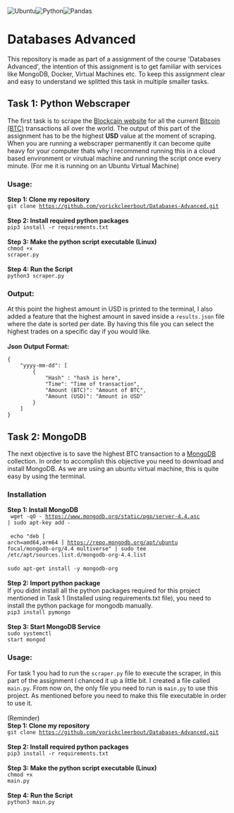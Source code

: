 <img alt="Ubuntu" src="https://img.shields.io/badge/Ubuntu-E95420?style=for-the-badge&logo=ubuntu&logoColor=white" /><img alt="Python" src="https://img.shields.io/badge/python%20-%2314354C.svg?&style=for-the-badge&logo=python&logoColor=white"/><img alt="Pandas" src="https://img.shields.io/badge/pandas%20-%23150458.svg?&style=for-the-badge&logo=pandas&logoColor=white" />

# Databases Advanced

This repository is made as part of a assignment of the course 'Databases Advanced', the intention of this assignment is to get familiar with services like MongoDB, Docker, Virtual Machines etc. To keep this assignment clear and easy to understand we splitted this task in multiple smaller tasks.

## Task 1: Python Webscraper

The first task is to scrape the [Blockcain website](https://www.blockchain.com/btc/unconfirmed-transactions) for all the current [Bitcoin (BTC)](https://nl.wikipedia.org/wiki/Bitcoin) transactions all over the world. The output of this part of the assignment has to be the highest **USD** value at the moment of scraping. When you are running a webscraper permanently it can become quite heavy for your computer thats why I recommend running this in a cloud based environment or virutual machine and running the script once every minute. (For me it is running on an Ubuntu Virtual Machine)

### Usage:

**Step 1: Clone my repository**
<br>
<code>git clone https://github.com/yorickcleerbout/Databases-Advanced.git</code>
<br>
<br>
**Step 2: Install required python packages**
<br>
<code>pip3 install -r requirements.txt</code>
<br>
<br>
**Step 3: Make the python script executable (Linux)**
<br>
<code>chmod +x scraper.py</code>
<br>
<br>
**Step 4: Run the Script**
<br>
<code>python3 scraper.py</code>

### Output:

At this point the highest amount in USD is printed to the terminal, I also added a feature that the highest amount in saved inside a <code>results.json</code> file where the date is sorted per date. By having this file you can select the highest trades on a specific day if you would like.
<br>
<br>
**Json Output Format:**
<br>

```
{
	"yyyy-mm-dd": [
		{
			"Hash" : "hash is here",
			"Time": "Time of transaction",
			"Amount (BTC)": "Amount of BTC",
			"Amount (USD)": "Amount in USD"
		}
	]
}
```

## Task 2: MongoDB

The next objective is to save the highest BTC transaction to a [MongoDB](https://www.mongodb.com/) collection. In order to accomplish this objective you need to download and install MongoDB. As we are using an ubuntu virtual machine, this is quite easy by using the terminal.

### Installation

**Step 1: Install MongoDB**
<br>
<code>
wget -qO - https://www.mongodb.org/static/pgp/server-4.4.asc | sudo apt-key add -
</code>
<br>
<br>
<code>
echo "deb [ arch=amd64,arm64 ] https://repo.mongodb.org/apt/ubuntu focal/mongodb-org/4.4 multiverse" | sudo tee /etc/apt/sources.list.d/mongodb-org-4.4.list
</code>
<br>
<br>
<code>sudo apt-get install -y mongodb-org</code>
<br>
<br>
**Step 2: Import python package**
<br>
If you didnt install all the python packages required for this project mentioned in Task 1 (Installed using requirements.txt file), you need to install the python package for mongodb manually.
<br>
<code>pip3 install pymongo</code>
<br>
<br>
**Step 3: Start MongoDB Service**
<br>
<code>sudo systemctl start mongod</code>

### Usage:

For task 1 you had to run the <code>scraper.py</code> file to execute the scraper, in this part of the assignment I chanced it up a little bit. I created a file called <code>main.py</code>. From now on, the only file you need to run is <code>main.py</code> to use this project. As mentioned before you need to make this file executable in order to use it.<br>
<br>(Reminder)<br>
**Step 1: Clone my repository**
<br>
<code>git clone https://github.com/yorickcleerbout/Databases-Advanced.git</code>
<br>
<br>
**Step 2: Install required python packages**
<br>
<code>pip3 install -r requirements.txt</code>
<br>
<br>
**Step 3: Make the python script executable (Linux)**
<br>
<code>chmod +x main.py</code>
<br>
<br>
**Step 4: Run the Script**
<br>
<code>python3 main.py</code>
